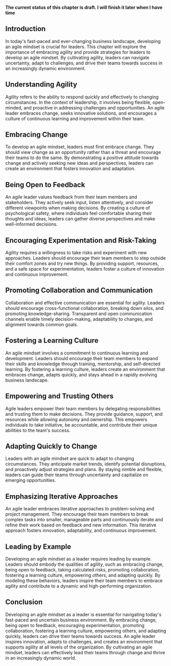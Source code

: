 **The current status of this chapter is draft. I will finish it later when I have time**

Introduction
------------

In today's fast-paced and ever-changing business landscape, developing an agile mindset is crucial for leaders. This chapter will explore the importance of embracing agility and provide strategies for leaders to develop an agile mindset. By cultivating agility, leaders can navigate uncertainty, adapt to challenges, and drive their teams towards success in an increasingly dynamic environment.

Understanding Agility
---------------------

Agility refers to the ability to respond quickly and effectively to changing circumstances. In the context of leadership, it involves being flexible, open-minded, and proactive in addressing challenges and opportunities. An agile leader embraces change, seeks innovative solutions, and encourages a culture of continuous learning and improvement within their team.

Embracing Change
----------------

To develop an agile mindset, leaders must first embrace change. They should view change as an opportunity rather than a threat and encourage their teams to do the same. By demonstrating a positive attitude towards change and actively seeking new ideas and perspectives, leaders can create an environment that fosters innovation and adaptation.

Being Open to Feedback
----------------------

An agile leader values feedback from their team members and stakeholders. They actively seek input, listen attentively, and consider different viewpoints when making decisions. By creating a culture of psychological safety, where individuals feel comfortable sharing their thoughts and ideas, leaders can gather diverse perspectives and make well-informed decisions.

Encouraging Experimentation and Risk-Taking
-------------------------------------------

Agility requires a willingness to take risks and experiment with new approaches. Leaders should encourage their team members to step outside their comfort zones and try new things. By providing support, resources, and a safe space for experimentation, leaders foster a culture of innovation and continuous improvement.

Promoting Collaboration and Communication
-----------------------------------------

Collaboration and effective communication are essential for agility. Leaders should encourage cross-functional collaboration, breaking down silos, and promoting knowledge-sharing. Transparent and open communication channels enable timely decision-making, adaptability to changes, and alignment towards common goals.

Fostering a Learning Culture
----------------------------

An agile mindset involves a commitment to continuous learning and development. Leaders should encourage their team members to expand their skills and knowledge through training, mentorship, and self-directed learning. By fostering a learning culture, leaders create an environment that embraces change, adapts quickly, and stays ahead in a rapidly evolving business landscape.

Empowering and Trusting Others
------------------------------

Agile leaders empower their team members by delegating responsibilities and trusting them to make decisions. They provide guidance, support, and resources while allowing autonomy and ownership. This empowers individuals to take initiative, be accountable, and contribute their unique abilities to the team's success.

Adapting Quickly to Change
--------------------------

Leaders with an agile mindset are quick to adapt to changing circumstances. They anticipate market trends, identify potential disruptions, and proactively adjust strategies and plans. By staying nimble and flexible, leaders can guide their teams through uncertainty and capitalize on emerging opportunities.

Emphasizing Iterative Approaches
--------------------------------

An agile leader embraces iterative approaches to problem-solving and project management. They encourage their team members to break complex tasks into smaller, manageable parts and continuously iterate and refine their work based on feedback and new information. This iterative approach fosters innovation, adaptability, and continuous improvement.

Leading by Example
------------------

Developing an agile mindset as a leader requires leading by example. Leaders should embody the qualities of agility, such as embracing change, being open to feedback, taking calculated risks, promoting collaboration, fostering a learning culture, empowering others, and adapting quickly. By modeling these behaviors, leaders inspire their team members to embrace agility and contribute to a dynamic and high-performing organization.

Conclusion
----------

Developing an agile mindset as a leader is essential for navigating today's fast-paced and uncertain business environment. By embracing change, being open to feedback, encouraging experimentation, promoting collaboration, fostering a learning culture, empowering others, and adapting quickly, leaders can drive their teams towards success. An agile leader inspires innovation, adapts to challenges, and creates an environment that supports agility at all levels of the organization. By cultivating an agile mindset, leaders can effectively lead their teams through change and thrive in an increasingly dynamic world.

